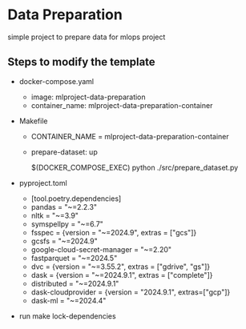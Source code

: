 # Data Preparation 
simple project to prepare data for mlops project

## Steps to modify the template
- docker-compose.yaml
    - image: mlproject-data-preparation
    - container_name: mlproject-data-preparation-container
- Makefile
    - CONTAINER_NAME = mlproject-data-preparation-container
    - prepare-dataset: up
	    
        $(DOCKER_COMPOSE_EXEC) python ./src/prepare_dataset.py
- pyproject.toml
    - [tool.poetry.dependencies]
    - pandas = "~=2.2.3"
    -  nltk = "~=3.9"
    - symspellpy = "~=6.7"
    - fsspec = {version = "~=2024.9", extras = ["gcs"]}
    - gcsfs = "~=2024.9"
    - google-cloud-secret-manager = "~=2.20"
    - fastparquet = "~=2024.5"
    - dvc = {version = "~=3.55.2", extras = ["gdrive", "gs"]}
    - dask = {version = "~=2024.9.1", extras = ["complete"]}
    - distributed = "~=2024.9.1"
    - dask-cloudprovider = {version = "2024.9.1", extras=["gcp"]}
    - dask-ml = "~=2024.4"

- run make lock-dependencies